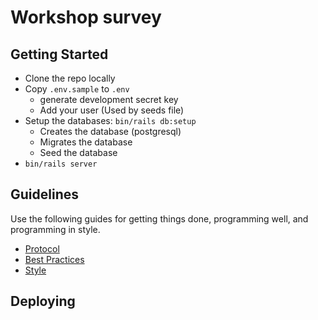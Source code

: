 # Workshop survey

## Getting Started

* Clone the repo locally
* Copy `.env.sample` to `.env`
  * generate development secret key
  * Add your user (Used by seeds file)
* Setup the databases: `bin/rails db:setup`
  * Creates the database (postgresql)
  * Migrates the database
  * Seed the database
* `bin/rails server`


## Guidelines

Use the following guides for getting things done, programming well, and
programming in style.

* [Protocol](http://github.com/thoughtbot/guides/blob/master/protocol)
* [Best Practices](http://github.com/thoughtbot/guides/blob/master/best-practices)
* [Style](http://github.com/thoughtbot/guides/blob/master/style)

## Deploying


